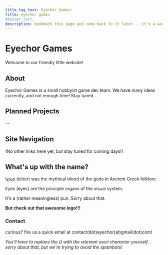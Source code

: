```yaml
---
title_tag_text: Eyechor Games!
title: eyechor games
#banner_text:
description: bookmark this page and come back to it later... it's a work-in-progress ;) 
---
```

# Eyechor Games
Welcome to our friendly little website!
## About
Eyechor Games is a small hobbyist game dev team. We have many ideas currently, and not enough time! Stay tuned...

## Planned Projects
--

## Site Navigation
(No other links here yet, but stay tuned for coming days!)

## What's up with the name?
ἰχώρ (ichor) was the mythical blood of the gods in Ancient Greek folklore.

Eyes (eyes) are the principle organs of the visual system.


It's a (rather meaningless) pun. Sorry about that.

**But check out that awesome logo!!!**

### Contact
curious? fire us a quick email at contact(dot)eyechor(at)gmail(dot)com! 

*You'll have to replace the () with the relevant ascii character yourself... sorry about that, but we're trying to avoid the spambots!*
